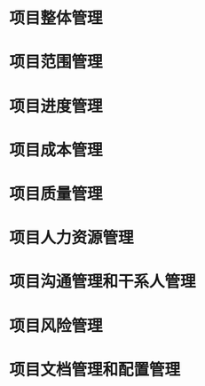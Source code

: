 <!--
 * @Author: zhangniannian
 * @Date: 2022-03-30 17:58:37
 * @LastEditors: zhangniannian
 * @LastEditTime: 2022-03-30 17:59:44
 * @Description: 请填写简介
-->
# 项目整体管理

# 项目范围管理  

# 项目进度管理  

# 项目成本管理  

# 项目质量管理  

# 项目人力资源管理  

# 项目沟通管理和干系人管理  

# 项目风险管理

# 项目文档管理和配置管理